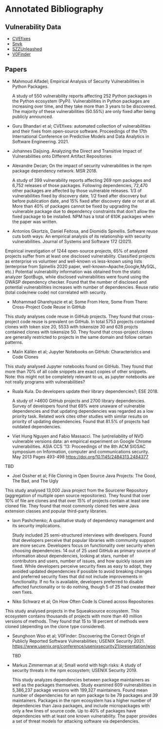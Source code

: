 # Annotated Bibliography

## Vulnerability Data

  - [CVEfixes](https://github.com/secureIT-project/CVEfixes)
  - [Snyk](https://security.snyk.io/)
  - [SZZUnleashed](https://github.com/wogscpar/SZZUnleashed)
  - [V0Finder](https://github.com/WOOSEUNGHOON/V0Finder-public)

## Papers

  - Mahmoud Alfadel; Empirical Analysis of Security Vulnerabilities in Python Packages.

    A study of 550 vulnerability reports affecting 252 Python packages in the Python ecosystem (PyPi). Vulnerabilities in Python packages are increasing over time, and they take more than 3 years to be discovered. The majority of these vulnerabilities (50.55%) are only fixed after being publicly announced.

  - Guru Bhandari et al; CVEfixes: automated collection of vulnerabilities and their fixes from open-source software. Proceedings of the 17th International Conference on Predictive Models and Data Analytics in Software Engineering. 2021.

  - Johannes Daijsing. Analyzing the Direct and Transitive Impact of Vulnerabilities onto Different Artifact Repositories

  - Alexandre Decan; On the impact of security vulnerabilities in the npm package dependency network. MSR 2018.

    A study of 399 vulnerability reports affecting 269 npm packages and 6,752 releases of those packages. Following dependencies, 72,470 other packages are affected by those vulnerable releases. 1/3 of vulnerabilities fixed by discovery date, 1/2 fixed after discovery but before publication date, and 15% fixed after discovery date or not at all. More than 40% of packages cannot be fixed by upgrading the vulnerable package due to dependency constraints that don't allow the fixed package to be installed. NPM has a total of 610K packages when the paper was written.

  - Antonios Gkortzis, Daniel Feitosa, and Diomidis Spinellis. Software reuse cuts both ways: An empirical analysis of its relationship with security vulnerabilities. Journal of Systems and Software 172 (2021).

  Empirical investigation of 1244 open-source projects, 65% of analyzed projects suffer from at least one disclosed vulnerability. Classified projects as enterprise vs volunteer and well-known vs less-known using lists (enterprise from Spinellis 2020 paper, well-known=Apache,Google,MySQL, etc.) Potential vulnerability information was obtained from the static analyzer SpotBugs, while disclosed vulnerabilities were found using the OWASP dependency checker. Found that the number of disclosed and potential vulnerabilities increases with number of dependencies. Reuse ratio (total code/new code) not correlated with security.

  - Mohammad Gharehyazie et al; Some From Here, Some From There: Cross-Project Code Reuse in GitHub

   This study analyses code reuse in GitHub projects. They found that cross-project code reuse is prevalent on GitHub. In total 5753 projects contained clones with token size 20, 5533 with tokensize 30 and 628 projcts contained clones with tokensize 50. They found that cross-project clones are generally restricted to projects in the same domain and follow certain patterns. 
   
  - Malin Källén et al; Jupyter Notebooks on GitHub: Characteristics and Code Clones

   This study analysed Jupyter notebooks found on GitHub. They found that more than 70% of all code snippets are exact copies of other snippets. Note: this might not be completely relevant to us, as jupyter notebooks are not really programs with vulnerabilities?

  - Ruala Kula. Do developers update their library dependencies?; ESE 2018.

    A study of >4600 GitHub projects and 2700 library dependencies. Survey of developers found that 69% were unaware of vulnerable dependencies and that updating dependencies was regarded as a low priority task. Related work cites other studies with similar results on priority of updating dependencies. Found that 81.5% of projects had outdated dependencies.

  - Viet Hung Nguyen and Fabio Massacci. The (un)reliability of NVD vulnerable versions data: an empirical experiment on Google Chrome vulnerabilities. ASIA CCS '13: Proceedings of the 8th ACM SIGSAC symposium on Information, computer and communications security. May 2013 Pages 493-498 https://doi.org/10.1145/2484313.2484377

  TBD

  - Joel Ossher et al; File Cloning in Open Source Java Projects: The Good, The Bad, and The Ugly

   This study analysed 13,000 Java project from the Sourcerer Repository (aggregation of multiple open source repositories). They found that over 10% of file are clones and that over 15% of projects contain at least one cloned file. They found that most commonly cloned fles were Java extension classes and popular third-party libraries. 

  - Iavn Pashchenko; A qualitative study of dependency management and its security implications.

    Study included 25 semi-structured interviews with developers. Found that developers perceive that popular libraries with community support are more secure. Developers focus on functionality over security when choosing dependencies. 14 out of 25 used GitHub as primary source of information about dependencies, looking at stars, number of contributors and users, number of issues, and how quickly issues are fixed. While developers perceive security fixes as easy to adopt, they avoided updated dependencies if possible to avoid breaking changes and preferred security fixes that did not include improvements in functionality. If no fix is available, developers preferred to disable affected functionality or to do nothing, though 5 of 25 had created their own fixes.

  - Niko Schwarz et al; On How Often Code Is Cloned across Repositories

   This study analysed projects in the Squeaksource ecosystem. This ecosystem contains thousands of projects with more than 40 million versions of methods. They found that 15 to 18 percent of methods were cloned (depending on the clone type considered). 
   
  - Seunghoon Woo et al; V0Finder: Discovering the Correct Origin of Publicly Reported Software Vulnerabilities; USENIX Security 2021. 
    https://www.usenix.org/conference/usenixsecurity21/presentation/woo

    TBD

  - Markus Zimmerman at al; Small world with high risks: A study of security threats in the npm ecosystem; USENIX Security 2019.

    This study analyzes dependencies between package maintainers as well as the packages themselves. Study examined 609 vulnerabilities in 5,386,237 package versions with 199,327 maintainers. Found mean number of dependencies for an npm package to be 79 packages and 39 maintainers. Packages in the npm ecosystem has a higher number of dependencies than Java packages, and include micropackages with only a few lines of source code. Up to 40% of packages have dependencies with at least one known vulnerability. The paper provides a set of threat models for attacking software via dependencies.
